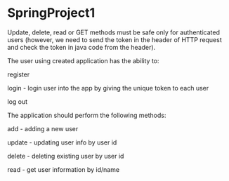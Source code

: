 # SpringProject1
Update, delete, read or GET methods must be safe only for authenticated users (however, we need to send the token in the header of HTTP request and check the token in java code from the header).



The user using created application has the ability to:

register

login - login user into the app by giving the unique token to each user

log out



The application should perform the following methods:

add - adding a new user

update - updating user info by user id 

delete - deleting existing user by user id

read - get user information by id/name

